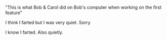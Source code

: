 "This is what Bob & Carol did on Bob's computer when working on the first feature" 

I think I farted but I was very quiet. Sorry

I know I farted. Also quietly.